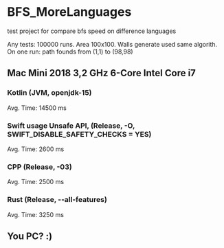 # BFS_MoreLanguages
test project for compare bfs speed on difference languages 

Any tests: 100000 runs. Area 100x100. Walls generate used same algorith.
On one run: path founds from (1,1) to (98,98)

## Mac Mini 2018 3,2 GHz 6-Core Intel Core i7

### Kotlin (JVM, openjdk-15)
Avg. Time: 14500 ms

### Swift usage Unsafe API, (Release, -O, SWIFT_DISABLE_SAFETY_CHECKS = YES)
Avg. Time: 2600 ms

### CPP (Release, -03)
Avg. Time: 2500 ms

### Rust (Release, --all-features)
Avg. Time: 3250 ms


## You PC? :)